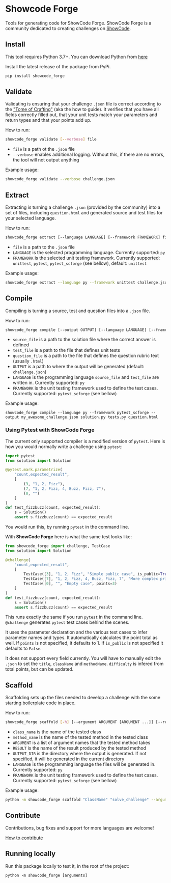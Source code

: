 # Showcode Forge

Tools for generating code for ShowCode Forge. ShowCode Forge is a community dedicated to creating challenges on [ShowCode](https://www.showcode.io/).

## Install

This tool requires Python 3.7+. You can download Python from [here](https://www.python.org/downloads/)

Install the latest release of the package from PyPi.

```sh
pip install showcode_forge
```

## Validate

Validating is ensuring that your challenge `.json` file is correct according to the ["Tome of Crafting"](https://bit.ly/3pXDMAp) (aka the how to guide). It verifies that you have all fields correctly filled out, that your unit tests match your parameters and return types and that your points add up.

How to run:

```sh
showcode_forge validate [--verbose] file
```

- `file` is a path ot the `.json` file
- `--verbose` enables additional logging. Without this, if there are no errors, the tool will not output anything

Example usage:

```sh
showcode_forge validate --verbose challenge.json
```

## Extract

Extracting is turning a challenge `.json` (provided by the community) into a set of files, including `question.html` and generated source and test files for your selected language.

How to run:

```sh
showcode_forge extract [--language LANGUAGE] [--framework FRAMEWORK] file
```

- `file` is a path to the `.json` file
- `LANGUAGE` is the selected programming language. Currently supported: `py`
- `FRAMEWORK` is the selected unit testing framework. Currently supported: `unittest`, `pytest`, `pytest_scforge` (see bellow), default: `unittest`

Example usage:

```sh
showcode_forge extract --language py --framework unittest challenge.json
```

## Compile

Compiling is turning a source, test and question files into a `.json` file.

How to run:

```sh
showcode_forge compile [--output OUTPUT] [--language LANGUAGE] [--framework FRAMEWORK] source_file test_file question_file
```

- `source_file` is a path to the solution file where the correct answer is defined
- `test_file` is a path to the file that defines unit tests
- `question_file` is a path to the file that defines the question rubric text (usually `.html`)
- `OUTPUT` is a path to where the output will be generated (default: `challenge.json`)
- `LANGUAGE` is the programming language `source_file` and `test_file` are written in. Currently supported: `py`
- `FRAMEWORK` is the unit testing framework used to define the test cases. Currently supported: `pytest_scforge` (see bellow)

Example usage:

```
showcode_forge compile --language py --framework pytest_scforge --output my_awesome_challenge.json solution.py tests.py question.html
```

### Using Pytest with ShowCode Forge

The current only supported compiler is a modified version of `pytest`. Here is how you would normally write a challenge using `pytest`:

```py
import pytest
from solution import Solution

@pytest.mark.parametrize(
    "count,expected_result",
    [
        (3, "1, 2, Fizz"),
        (7, "1, 2, Fizz, 4, Buzz, Fizz, 7"),
        (0, "")
    ]
)
def test_fizzbuzz(count, expected_result):
    s = Solution()
    assert s.fizzbuzz(count) == expected_result
```

You would run this, by running `pytest` in the command line.

With **ShowCode Forge** here is what the same test looks like:

```py
from showcode_forge import challenge, TestCase
from solution import Solution

@challenge(
    "count,expected_result",
    [
        TestCase([3], "1, 2, Fizz", "Simple public case", is_public=True),
        TestCase([7], "1, 2, Fizz, 4, Buzz, Fizz, 7", "More complex private case", points=2),
        TestCase([0], "", "Empty case", points=3)
    ]
)
def test_fizzbuzz(count, expected_result):
    s = Solution()
    assert s.fizzbuzz(count) == expected_result
```

This runs exactly the same if you run `pytest` in the command line. `@challenge` generates `pytest` test cases behind the scenes.

It uses the parameter declaration and the various test cases to infer parameter names and types. It automatically calculates the point total as well. If `points` is not specified, it defaults to 1. If `is_public` is not specified it defaults to `False`.

It does not support every field currently. You will have to manually edit the `.json` to set the `title`, `className` and `methodName`. `difficulty` is infered from total points, but can be updated.

## Scaffold

Scaffolding sets up the files needed to develop a challenge with the some starting boilerplate code in place.

How to run:

```sh
showcode_forge scaffold [-h] [--argument ARGUMENT [ARGUMENT ...]] [--result RESULT] [--output_dir OUTPUT_DIR] [--language LANGUAGE] [--framework FRAMEWORK] class_name method_name
```

 - `class_name` is the name of the tested class
 - `method_name` is the name of the tested method in the tested class
 - `ARGUMENT` is a list of argument names that the tested method takes
 - `RESULT` is the name of the result produced by the tested method
 - `OUTPUT_DIR` is the directory where the output is generated. If not specified, it will be generated in the current directory
 - `LANGUAGE` is the programming language the files will be generated in. Currently supported: `py`
 - `FRAMEWORK` is the unit testing framework used to define the test cases. Currently supported: `pytest_scforge` (see bellow)

Example usage:

```sh
python -m showcode_forge scaffold "ClassName" "solve_challenge" --argument "arg_1" "arg_2" "arg_3" --language py --framework pytest_scforge
```

## Contribute

Contributions, bug fixes and support for more languages are welcome!

[How to contribute](https://gist.github.com/MarcDiethelm/7303312)

## Running locally

Run this package locally to test it, in the root of the project:

```
python -m showcode_forge [arguments]
```

